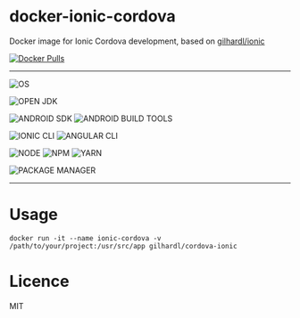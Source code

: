 # docker-ionic-cordova

Docker image for Ionic Cordova development, based on [gilhardl/ionic](https://github.com/gilhardl/docker-ionic)

[![Docker Pulls](https://img.shields.io/docker/pulls/gilhardl/ionic-cordova.svg?style=flat-square&label=PULLS)](https://hub.docker.com/r/gilhardl/ionic-cordova/)

---

![OS](https://img.shields.io/static/v1.svg?style=flat-square&label=OS&message=Linux%20Alpine)

![OPEN JDK](https://img.shields.io/static/v1.svg?style=flat-square&label=OPEN%20JDK&message=8u191&color=informational)

![ANDROID SDK](https://img.shields.io/static/v1.svg?style=flat-square&label=ANDROID%20SDK&message=25.2.5&color=informational)
![ANDROID BUILD TOOLS](https://img.shields.io/static/v1.svg?style=flat-square&label=ANDROID%20BUILD%20TOOLS&message=27.0.0&color=informational)

![IONIC CLI](https://img.shields.io/npm/v/ionic.svg?style=flat-square&label=IONIC%20CLI)
![ANGULAR CLI](https://img.shields.io/npm/v/@angular/cli.svg?style=flat-square&label=ANGULAR%20CLI)

![NODE](https://img.shields.io/npm/v/node/lts.svg?style=flat-square&label=NODE)
![NPM](https://img.shields.io/npm/v/npm/lts.svg?style=flat-square&label=NPM)
![YARN](https://img.shields.io/npm/v/yarn/latest.svg?style=flat-square&label=YARN)

![PACKAGE MANAGER](https://img.shields.io/static/v1.svg?style=flat-square&label=PACKAGE%20MANAGER&message=Yarn)

---

# Usage

```
docker run -it --name ionic-cordova -v /path/to/your/project:/usr/src/app gilhardl/cordova-ionic
```

# Licence

MIT